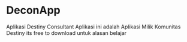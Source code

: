 # DeconApp
Aplikasi Destiny Consultant
Aplikasi ini adalah Aplikasi Milik Komunitas Destiny
its free to download untuk alasan belajar
